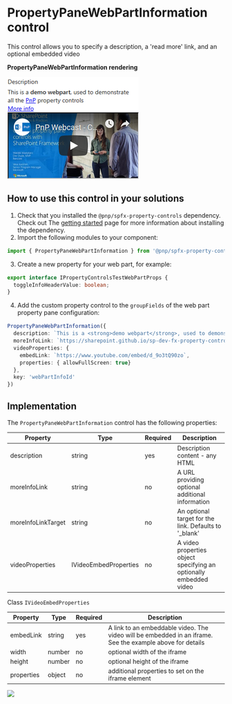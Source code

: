 # PropertyPaneWebPartInformation control

This control allows you to specify a description, a 'read more' link, and an optional embedded video

**PropertyPaneWebPartInformation rendering**

![WebPart Information](../assets/webpartinformation.png)


## How to use this control in your solutions

1. Check that you installed the `@pnp/spfx-property-controls` dependency. Check out The [getting started](../../#getting-started) page for more information about installing the dependency.
2. Import the following modules to your component: 

```TypeScript
import { PropertyPaneWebPartInformation } from '@pnp/spfx-property-controls/lib/PropertyPaneWebPartInformation';
```

3. Create a new property for your web part, for example:

```TypeScript
export interface IPropertyControlsTestWebPartProps {
  toggleInfoHeaderValue: boolean;
}
```

4. Add the custom property control to the `groupFields` of the web part property pane configuration:

```TypeScript
PropertyPaneWebPartInformation({
  description: `This is a <strong>demo webpart</strong>, used to demonstrate all the <a href="https://aka.ms/sppnp">PnP</a> property controls`,
  moreInfoLink: `https://sharepoint.github.io/sp-dev-fx-property-controls/`,
  videoProperties: {
    embedLink: `https://www.youtube.com/embed/d_9o3tQ90zo`,
    properties: { allowFullScreen: true}
  },
  key: 'webPartInfoId'
})    
```

## Implementation

The `PropertyPaneWebPartInformation` control has the following properties:

| Property | Type | Required | Description |
| ---- | ---- | ---- | ---- |
| description | string | yes | Description content - any HTML |
| moreInfoLink | string | no | A URL providing optional additional information |
| moreInfoLinkTarget | string | no | An optional target for the link. Defaults to '_blank' |
| videoProperties | IVideoEmbedProperties | no | A video properties object specifying an optionally embedded video |

Class `IVideoEmbedProperties`

| Property | Type | Required | Description |
| ---- | ---- | ---- | ---- |
| embedLink | string | yes | A link to an embeddable video. The video will be embedded in an iframe. See the example above for details |
| width | number | no | optional width of the iframe |
| height | number | no | optional height of the iframe |
| properties | object | no | additional properties to set on the iframe element |



![](https://telemetry.sharepointpnp.com/sp-dev-fx-property-controls/wiki/PropertyPaneWebPartInformation)

